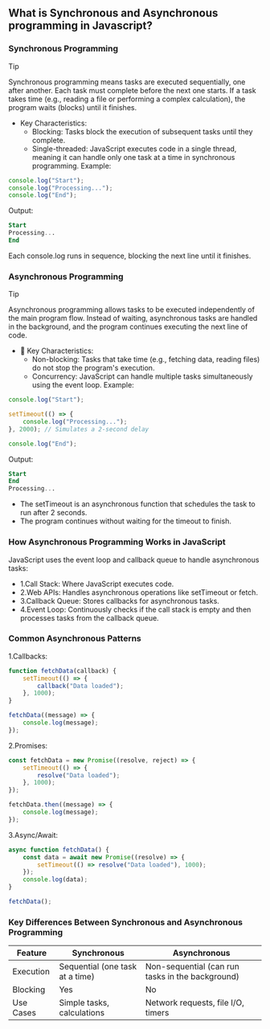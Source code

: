 ## What is Synchronous and Asynchronous programming in Javascript?

### Synchronous Programming
>[!TIP]
>Synchronous programming means tasks are executed sequentially, one after another. Each task must complete before the next one starts. If a task takes time (e.g., reading a file or performing a complex calculation), the program waits (blocks) until it finishes.

- Key Characteristics:
  - Blocking: Tasks block the execution of subsequent tasks until they complete.
  - Single-threaded: JavaScript executes code in a single thread, meaning it can handle only one task at a time in synchronous programming.
Example:
```javascript
console.log("Start");
console.log("Processing..."); 
console.log("End");
```
Output:
```sql
Start
Processing...
End
```
Each console.log runs in sequence, blocking the next line until it finishes.

### Asynchronous Programming
>[!TIP]
>Asynchronous programming allows tasks to be executed independently of the main program flow. Instead of waiting, asynchronous tasks are handled in the background, and the program continues executing the next line of code.

- 🔑 Key Characteristics:
  - Non-blocking: Tasks that take time (e.g., fetching data, reading files) do not stop the program's execution.
  - Concurrency: JavaScript can handle multiple tasks simultaneously using the event loop.
 Example:
```javascript
console.log("Start");

setTimeout(() => {
    console.log("Processing...");
}, 2000); // Simulates a 2-second delay

console.log("End");
```
Output:
```sql
Start
End
Processing...
```
- The setTimeout is an asynchronous function that schedules the task to run after 2 seconds.
- The program continues without waiting for the timeout to finish.

### How Asynchronous Programming Works in JavaScript
JavaScript uses the event loop and callback queue to handle asynchronous tasks:
- 1.Call Stack: Where JavaScript executes code.
- 2.Web APIs: Handles asynchronous operations like setTimeout or fetch.
- 3.Callback Queue: Stores callbacks for asynchronous tasks.
- 4.Event Loop: Continuously checks if the call stack is empty and then processes tasks from the callback queue.

### Common Asynchronous Patterns
1.Callbacks:
```javascript
function fetchData(callback) {
    setTimeout(() => {
        callback("Data loaded");
    }, 1000);
}

fetchData((message) => {
    console.log(message);
});
```
2.Promises:
```javascript
const fetchData = new Promise((resolve, reject) => {
    setTimeout(() => {
        resolve("Data loaded");
    }, 1000);
});

fetchData.then((message) => {
    console.log(message);
});
```
3.Async/Await:
```javascript
async function fetchData() {
    const data = await new Promise((resolve) => {
        setTimeout(() => resolve("Data loaded"), 1000);
    });
    console.log(data);
}

fetchData();
```

### Key Differences Between Synchronous and Asynchronous Programming
| Feature |	Synchronous  |	Asynchronous |
|----------|-------------|---------------|
| Execution |	Sequential (one task at a time)	| Non-sequential (can run tasks in the background) |
| Blocking	| Yes	 | No |
| Use Cases | 	Simple tasks, calculations	| Network requests, file I/O, timers |











